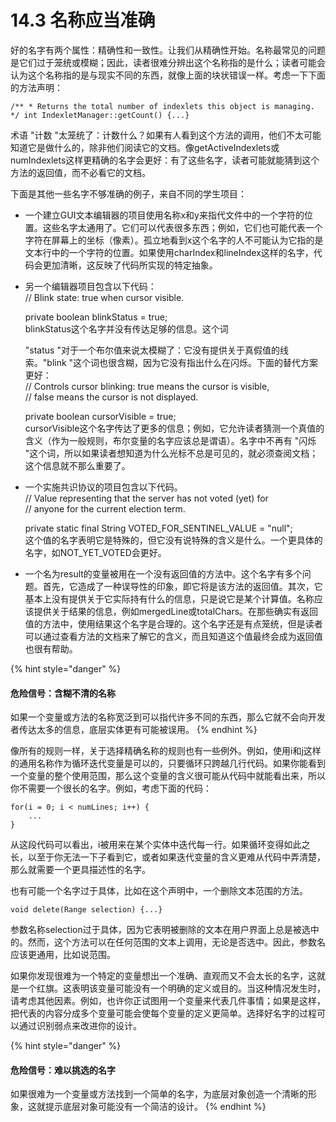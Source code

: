# 14.3 名称应当准确

好的名字有两个属性：精确性和一致性。让我们从精确性开始。名称最常见的问题是它们过于笼统或模糊；因此，读者很难分辨出这个名称指的是什么；读者可能会认为这个名称指的是与现实不同的东西，就像上面的块状错误一样。考虑一下下面的方法声明：

```
/** * Returns the total number of indexlets this object is managing. */ int IndexletManager::getCount() {...}
```

术语 "计数 "太笼统了：计数什么？如果有人看到这个方法的调用，他们不太可能知道它是做什么的，除非他们阅读它的文档。像getActiveIndexlets或numIndexlets这样更精确的名字会更好：有了这些名字，读者可能就能猜到这个方法的返回值，而不必看它的文档。

下面是其他一些名字不够准确的例子，来自不同的学生项目：

* 一个建立GUI文本编辑器的项目使用名称x和y来指代文件中的一个字符的位置。这些名字太通用了。它们可以代表很多东西；例如，它们也可能代表一个字符在屏幕上的坐标（像素）。孤立地看到x这个名字的人不可能认为它指的是文本行中的一个字符的位置。如果使用charIndex和lineIndex这样的名字，代码会更加清晰，这反映了代码所实现的特定抽象。
*   另一个编辑器项目包含以下代码：\
    // Blink state: true when cursor visible.

    private boolean blinkStatus = true;\
    blinkStatus这个名字并没有传达足够的信息。这个词

    "status "对于一个布尔值来说太模糊了：它没有提供关于真假值的线索。"blink "这个词也很含糊，因为它没有指出什么在闪烁。下面的替代方案更好：\
    // Controls cursor blinking: true means the cursor is visible, \
    // false means the cursor is not displayed.

    private boolean cursorVisible = true;\
    cursorVisible这个名字传达了更多的信息；例如，它允许读者猜测一个真值的含义（作为一般规则，布尔变量的名字应该总是谓语）。名字中不再有 "闪烁 "这个词，所以如果读者想知道为什么光标不总是可见的，就必须查阅文档；这个信息就不那么重要了。
*   一个实施共识协议的项目包含以下代码。\
    // Value representing that the server has not voted (yet) for \
    // anyone for the current election term.

    private static final String VOTED\_FOR\_SENTINEL\_VALUE = "null";\
    这个值的名字表明它是特殊的，但它没有说特殊的含义是什么。一个更具体的名字，如NOT\_YET\_VOTED会更好。
* 一个名为result的变量被用在一个没有返回值的方法中。这个名字有多个问题。首先，它造成了一种误导性的印象，即它将是该方法的返回值。其次，它基本上没有提供关于它实际持有什么的信息，只是说它是某个计算值。名称应该提供关于结果的信息，例如mergedLine或totalChars。在那些确实有返回值的方法中，使用结果这个名字是合理的。这个名字还是有点笼统，但是读者可以通过查看方法的文档来了解它的含义，而且知道这个值最终会成为返回值也很有帮助。

{% hint style="danger" %}
#### 危险信号：含糊不清的名称

如果一个变量或方法的名称宽泛到可以指代许多不同的东西，那么它就不会向开发者传达太多的信息，底层实体更有可能被误用。
{% endhint %}

像所有的规则一样，关于选择精确名称的规则也有一些例外。例如，使用i和j这样的通用名称作为循环迭代变量是可以的，只要循环只跨越几行代码。如果你能看到一个变量的整个使用范围，那么这个变量的含义很可能从代码中就能看出来，所以你不需要一个很长的名字。例如，考虑下面的代码：

```
for(i = 0; i < numLines; i++) { 
    ...
}
```

从这段代码可以看出，i被用来在某个实体中迭代每一行。如果循环变得如此之长，以至于你无法一下子看到它，或者如果迭代变量的含义更难从代码中弄清楚，那么就需要一个更具描述性的名字。

也有可能一个名字过于具体，比如在这个声明中，一个删除文本范围的方法。

```
void delete(Range selection) {...}
```

参数名称selection过于具体，因为它表明被删除的文本在用户界面上总是被选中的。然而，这个方法可以在任何范围的文本上调用，无论是否选中。因此，参数名应该更通用，比如说范围。

如果你发现很难为一个特定的变量想出一个准确、直观而又不会太长的名字，这就是一个红旗。这表明该变量可能没有一个明确的定义或目的。当这种情况发生时，请考虑其他因素。例如，也许你正试图用一个变量来代表几件事情；如果是这样，把代表的内容分成多个变量可能会使每个变量的定义更简单。选择好名字的过程可以通过识别弱点来改进你的设计。

{% hint style="danger" %}
#### 危险信号：难以挑选的名字

如果很难为一个变量或方法找到一个简单的名字，为底层对象创造一个清晰的形象，这就提示底层对象可能没有一个简洁的设计。
{% endhint %}
